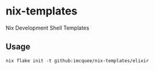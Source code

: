 # nix-templates
Nix Development Shell Templates

## Usage

`nix flake init -t github:imcquee/nix-templates/elixir`
